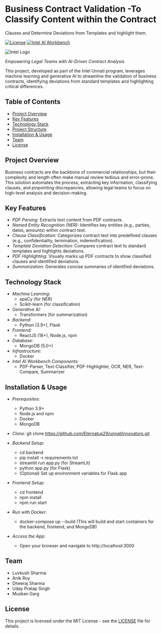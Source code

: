 # Business Contract Validation -To Classify Content within the Contract 
Clauses and Determine Deviations from Templates and highlight them.

[![License](https://img.shields.io/badge/License-MIT-blue.svg)](https://opensource.org/licenses/MIT)
[![Intel AI Workbench](https://img.shields.io/badge/Powered%20by-Intel%20AI%20Workbench-orange.svg)](https://www.intel.com/content/www/us/en/developer/tools/oneapi/ai-analytics-toolkit.html#gs.v40l3v)

![Intel Logo](https://logos-world.net/wp-content/uploads/2021/09/Intel-Logo-2006-2020-700x394.png)


*Empowering Legal Teams with AI-Driven Contract Analysis*

This project, developed as part of the Intel Unnati program, leverages machine learning and generative AI to streamline the validation of business contracts, identifying deviations from standard templates and highlighting critical differences.

## Table of Contents

- [Project Overview](#project-overview)
- [Key Features](#key-features)
- [Technology Stack](#technology-stack)
- [Project Structure](#project-structure)
- [Installation & Usage](#installation--usage)
- [Team](#team)
- [License](#license)

## Project Overview

Business contracts are the backbone of commercial relationships, but their complexity and length often make manual review tedious and error-prone. This solution automates the process, extracting key information, classifying clauses, and pinpointing discrepancies, allowing legal teams to focus on high-level analysis and decision-making.

## Key Features

- *PDF Parsing:* Extracts text content from PDF contracts.
- *Named Entity Recognition (NER):* Identifies key entities (e.g., parties, dates, amounts) within contract text.
- *Clause Classification:* Categorizes contract text into predefined clauses (e.g., confidentiality, termination, indemnification).
- *Template Deviation Detection:* Compares contract text to standard templates and highlights deviations.
- *PDF Highlighting:* Visually marks up PDF contracts to show classified clauses and identified deviations.
- *Summarization:* Generates concise summaries of identified deviations.

## Technology Stack

- *Machine Learning:*  
    - spaCy (for NER)
    - Scikit-learn (for classification)
- *Generative AI:* 
    - Transformers (for summarization)
- *Backend:* 
    - Python (3.9+), Flask
- *Frontend:* 
    - ReactJS (18+), Node.js, npm 
- *Database:* 
    - MongoDB (5.0+)
- *Infrastructure:* 
    - Docker
- *Intel AI Workbench Components:*
    - PDF-Parser, Text-Classifier, PDF-Highlighter, OCR, NER, Text-Compare, Summarizer

## Installation & Usage

-  *Prerequisites:*
   - Python 3.9+
   - Node.js and npm
   - Docker
   - MongoDB

- *Clone:* git clone https://github.com/Eternatus29/unnatiInnovators.git
- *Backend Setup:*
   - cd backend
   - pip install -r requirements.txt
   - streamlit run app.py (for StreamLit)
   - python app.py (for Flask)
   - (Optional) Set up environment variables for Flask app
- *Frontend Setup:*
   - cd frontend
   - npm install
   - npm run start
- *Run with Docker:*
   - docker-compose up --build (This will build and start containers for the backend, frontend, and MongoDB)
- *Access the App:* 
   - Open your browser and navigate to http://localhost:3000


## Team

- Luvkush Sharma
- Anik Roy
- Dheeraj Sharma
- Uday Pratap Singh
- Muskan Garg


## License

This project is licensed under the MIT License - see the [LICENSE](LICENSE) file for details.